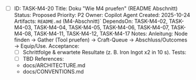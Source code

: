 - [ ] ID: TASK-M4-20
  Title: Doku "Wie M4 pruefen" (README Abschnitt)
  Status: Proposed
  Priority: P2
  Owner: Copilot Agent
  Created: 2025-10-24
  Artifacts: `README.md` (M4-Abschnitt)`
  DependsOn: TASK-M4-02, TASK-M4-03, TASK-M4-04, TASK-M4-05, TASK-M4-06, TASK-M4-07, TASK-M4-08, TASK-M4-11, TASK-M4-12, TASK-M4-17
  Notes:
  Anleitung: Node finden -> Gather (Tool pruefen) -> Craft-Queue -> Abschluss/Outcomes -> Equip/Use.
  Acceptance:
  - [ ] Schrittfolge & erwartete Resultate (z. B. Iron Ingot x2 in 10 s).
  Tests:
  - [ ] TBD
  References:
  - docs/ARCHITECTURE.md
  - docs/CONVENTIONS.md
